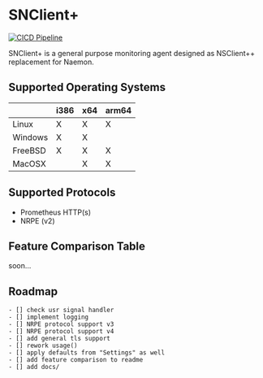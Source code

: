 # SNClient+
[![CICD Pipeline](https://github.com/sni/snclient/actions/workflows/cicd.yml/badge.svg?branch=main)](https://github.com/sni/snclient/actions/workflows/cicd.yml)

SNClient+ is a general purpose monitoring agent designed as NSClient++ replacement for Naemon.

## Supported Operating Systems

|         | i386 | x64 | arm64 |
|---------|------|-----|-------|
| Linux   |   X  |  X  |   X   |
| Windows |   X  |  X  |       |
| FreeBSD |   X  |  X  |   X   |
| MacOSX  |      |  X  |   X   |

## Supported Protocols

 - Prometheus HTTP(s)
 - NRPE (v2)

## Feature Comparison Table
soon...

## Roadmap

	- [] check usr signal handler
	- [] implement logging
	- [] NRPE protocol support v3
	- [] NRPE protocol support v4
	- [] add general tls support
	- [] rework usage()
	- [] apply defaults from "Settings" as well
	- [] add feature comparison to readme
	- [] add docs/